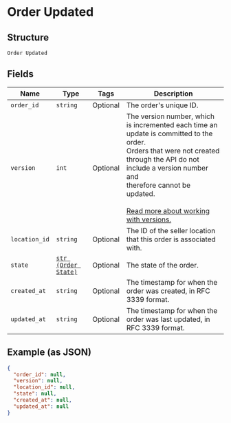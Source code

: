 
# Order Updated

## Structure

`Order Updated`

## Fields

| Name | Type | Tags | Description |
|  --- | --- | --- | --- |
| `order_id` | `string` | Optional | The order's unique ID. |
| `version` | `int` | Optional | The version number, which is incremented each time an update is committed to the order.<br>Orders that were not created through the API do not include a version number and<br>therefore cannot be updated.<br><br>[Read more about working with versions.](https://developer.squareup.com/docs/orders-api/manage-orders/update-orders) |
| `location_id` | `string` | Optional | The ID of the seller location that this order is associated with. |
| `state` | [`str (Order State)`](../../doc/models/order-state.md) | Optional | The state of the order. |
| `created_at` | `string` | Optional | The timestamp for when the order was created, in RFC 3339 format. |
| `updated_at` | `string` | Optional | The timestamp for when the order was last updated, in RFC 3339 format. |

## Example (as JSON)

```json
{
  "order_id": null,
  "version": null,
  "location_id": null,
  "state": null,
  "created_at": null,
  "updated_at": null
}
```

